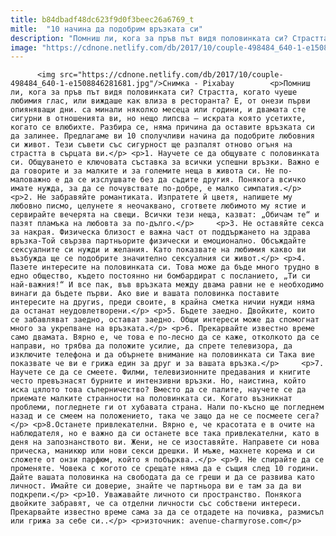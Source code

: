 ```yaml
---
title: b84dbadf48dc623f9d0f3beec26a6769_t
mitle:  "10 начина да подобрим връзката си"
description: "Помниш ли, кога за пръв път видя половинката си? Страстта, когато чуеше любимия глас, или виждаше как влиза в ресторанта? Е, от онези първи опияняващи дни. са минали няколко месеца или години, и двамата сте сигурни в отношенията ви, но нещо липсва – искрата която усетихте, когато се влюбихте. Разбира се, няма причина да оставите …"
image: "https://cdnone.netlify.com/db/2017/10/couple-498484_640-1-e1508846281681.jpg"
---
```


          <img src="https://cdnone.netlify.com/db/2017/10/couple-498484_640-1-e1508846281681.jpg"/>Снимка - Pixabay        <p>Помниш ли, кога за пръв път видя половинката си? Страстта, когато чуеше любимия глас, или виждаше как влиза в ресторанта? Е, от онези първи опияняващи дни. са минали няколко месеца или години, и двамата сте сигурни в отношенията ви, но нещо липсва – искрата която усетихте, когато се влюбихте. Разбира се, няма причина да оставите връзката си да залинее. Предлагаме ви 10 сполучливи начина да подобрите любовния си живот. Тези съвети със сигурност ще разпалят отново огъня на страстта в сърцата ви.</p> <p>1. Научете се да общувате с половинката си. Общуването е ключовата съставка за всички успешни връзки. Важно е да говорите и за малките и за големите неща в живота си. Не по-маловажно е да се изслушвате без да съдите другия. Понякога всичко имате нужда, за да се почувствате по-добре, е малко симпатия.</p> <p>2. Не забравяйте романтиката. Изпратете й цветя, напишете му любовно писмо, целунете я неочаквано, сгответе любимото му ястие и сервирайте вечерята на свещи. Всички тези неща, казват: „Обичам те“ и пазят пламъка на любовта за по-дълго.</p>     <p>3. Не оставяйте секса за накрая. Физическа близост е важна част от поддържането на здрава връзка-Той свързва партньорите физически и емоционално. Обсъждайте сексуалните си нужди и желания. Като показвате на любимия какво ви възбужда ще се подобрите значително сексуалния си живот.</p> <p>4. Пазете интересите на половинката си. Това може да бъде много трудно в едно общество, където постоянно ни бомбардират с посланието, „Ти си най-важния!“ И все пак, във връзката между двама равни не е необходимо винаги да бъдете първи. Ако вие и вашата половинка поставите интересите на другиs, преди своите, в крайна сметка ничии нужди няма да останат неудовлетворени.</p> <p>5. Бъдете заедно. Двойките, които се забавляват заедно, остават заедно. Общи интереси може да спомогнат много за укрепване на връзката.</p> <p>6. Прекарвайте известно време само двамата. Вярно е, че това е по-лесно да се каже, отколкото да се направи, но трябва да положите усилие, да спрете телевизора, да изключите телефона и да обърнете внимание на половинката си Така вие показвате че ви е грижа един за друг и за вашата връзка.</p>     <p>7. Научете се да се смеете. Филми, телевизионните предавания и книгите често превъзнасят бурните и интензивни връзки. Но, наистина, който иска цялото това съперничество? Вместо да се палите, научете се да приемате малките странности на половинката си. Когато възникнат проблеми, погледнете ги от хубавата страна. Нали по-късно ще погледнем назад и се смеем на положението, така че защо да не се посмеете сега?</p> <p>8.Останете привлекателни. Вярно е, че красотата е в очите на наблюдателя, но е важно да си останете все така привлекателни, като в деня на запознанството ви. Жени, не се изоставяйте. Направете си нова прическа, маникюр или нови секси дрешки. И мъже, махнете корема и си сложете от онзи парфюм, който я побърква..</p> <p>9. Не спирайте да се променяте. Човека с когото се срещате няма да е същия след 10 години. Дайте вашата половинка на свободата да се греши и да се развива като личност. Имайте си доверие, знайте че партньора ви е там за да ви подкрепи.</p> <p>10. Уважавайте личното си пространство. Понякога двойките забравят, че са отделни личности със собствени интереси. Прекарвайте известно време сама за да се отдадете на почивка, размисъл или грижа за себе си..</p> <p>източник: avenue-charmyrose.com</p>        